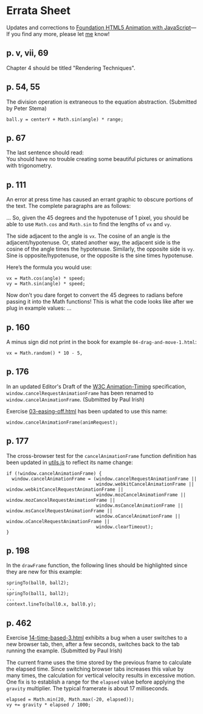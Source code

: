 # Errata Sheet

Updates and corrections to [Foundation HTML5 Animation with JavaScript](http://lamberta.github.com/html5-animation/)—If
you find any more, please let [me](https://github.com/lamberta) know!

## p. v, vii, 69

Chapter 4 should be titled "Rendering Techniques".

## p. 54, 55

The division operation is extraneous to the equation abstraction. (Submitted by Peter Stema)

    ball.y = centerY + Math.sin(angle) * range;

## p. 67

The last sentence should read:  
You should have no trouble creating some beautiful pictures or animations with trigonometry.

## p. 111

An error at press time has caused an errant graphic to
obscure portions of the text. The complete paragraphs are as
follows:

... So, given the 45 degrees and the hypotenuse of 1 pixel, you
should be able to use `Math.cos` and `Math.sin` to find the
lengths of `vx` and `vy`.

The side adjacent to the angle is `vx`. The cosine of an angle
is the adjacent/hypotenuse. Or, stated another way, the
adjacent side is the cosine of the angle times the
hypotenuse. Similarly, the opposite side is `vy`. Sine is
opposite/hypotenuse, or the opposite is the sine times
hypotenuse.

Here’s the formula you would use:

    vx = Math.cos(angle) * speed;
    vy = Math.sin(angle) * speed;

Now don’t you dare forget to convert the 45 degrees to
radians before passing it into the Math functions! This is
what the code looks like after we plug in example values: ...

## p. 160

A minus sign did not print in the book for example `04-drag-and-move-1.html`:

    vx = Math.random() * 10 - 5,

## p. 176

In an updated Editor's Draft of the [W3C Animation-Timing](http://www.w3.org/TR/animation-timing/)
specification, `window.cancelRequestAnimationFrame` has been renamed to `window.cancelAnimationFrame`. (Submitted by Paul Irish)

Exercise [03-easing-off.html](https://github.com/lamberta/html5-animation/blob/master/examples/ch08/03-easing-off.html)
has been updated to use this name:

    window.cancelAnimationFrame(animRequest);

## p. 177

The cross-browser test for the `cancelAnimationFrame` function definition has been updated in
[utils.js](https://github.com/lamberta/html5-animation/blob/master/examples/include/utils.js)
to reflect its name change:

    if (!window.cancelAnimationFrame) {
      window.cancelAnimationFrame = (window.cancelRequestAnimationFrame ||
                                     window.webkitCancelAnimationFrame || window.webkitCancelRequestAnimationFrame ||
                                     window.mozCancelAnimationFrame || window.mozCancelRequestAnimationFrame ||
                                     window.msCancelAnimationFrame || window.msCancelRequestAnimationFrame ||
                                     window.oCancelAnimationFrame || window.oCancelRequestAnimationFrame ||
                                     window.clearTimeout);
    }

## p. 198

In the `drawFrame` function, the following lines should be highlighted since they are new for this example:

    springTo(ball0, ball2);
    ...
    springTo(ball1, ball2);
    ...
    context.lineTo(ball0.x, ball0.y);

## p. 462

Exercise [14-time-based-3.html](https://github.com/lamberta/html5-animation/blob/master/examples/ch19/14-time-based-3.html)
exhibits a bug when a user switches to a new browser tab,
then, after a few seconds, switches back to the tab running
the example. (Submitted by Paul Irish)

The current frame uses the time stored by the previous frame
to calculate the elapsed time. Since switching browser tabs
increases this value by many times, the calculation for
vertical velocity results in excessive motion. One fix is to
establish a range for the `elapsed` value before applying
the `gravity` multiplier. The typical framerate is about 17 milliseconds.

    elapsed = Math.min(20, Math.max(-20, elapsed));
    vy += gravity * elapsed / 1000;
